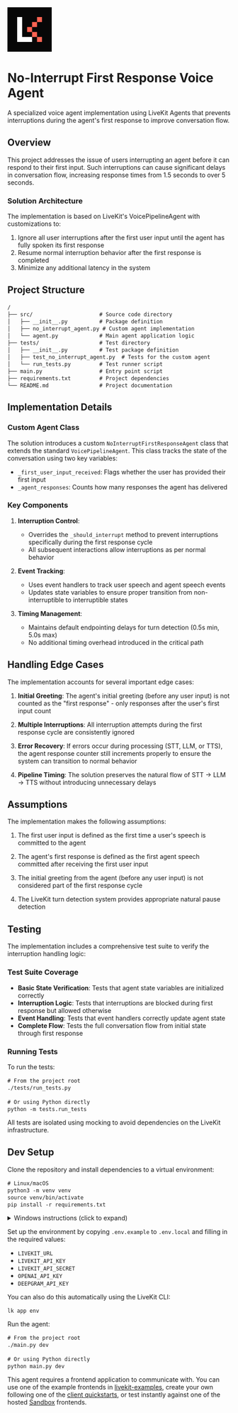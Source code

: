 <a href="https://livekit.io/">
  <img src="./.github/assets/livekit-mark.png" alt="LiveKit logo" width="100" height="100">
</a>

# No-Interrupt First Response Voice Agent

A specialized voice agent implementation using LiveKit Agents that prevents interruptions during the agent's first response to improve conversation flow.

## Overview

This project addresses the issue of users interrupting an agent before it can respond to their first input. Such interruptions can cause significant delays in conversation flow, increasing response times from 1.5 seconds to over 5 seconds.

### Solution Architecture

The implementation is based on LiveKit's VoicePipelineAgent with customizations to:

1. Ignore all user interruptions after the first user input until the agent has fully spoken its first response
2. Resume normal interruption behavior after the first response is completed
3. Minimize any additional latency in the system

## Project Structure

```
/
├── src/                     # Source code directory
│   ├── __init__.py          # Package definition
│   ├── no_interrupt_agent.py # Custom agent implementation
│   └── agent.py             # Main agent application logic
├── tests/                   # Test directory
│   ├── __init__.py          # Test package definition
│   ├── test_no_interrupt_agent.py  # Tests for the custom agent
│   └── run_tests.py         # Test runner script
├── main.py                  # Entry point script
├── requirements.txt         # Project dependencies
└── README.md                # Project documentation
```

## Implementation Details

### Custom Agent Class

The solution introduces a custom `NoInterruptFirstResponseAgent` class that extends the standard `VoicePipelineAgent`. This class tracks the state of the conversation using two key variables:

- `_first_user_input_received`: Flags whether the user has provided their first input
- `_agent_responses`: Counts how many responses the agent has delivered

### Key Components

1. **Interruption Control**:
   - Overrides the `_should_interrupt` method to prevent interruptions specifically during the first response cycle
   - All subsequent interactions allow interruptions as per normal behavior

2. **Event Tracking**:
   - Uses event handlers to track user speech and agent speech events
   - Updates state variables to ensure proper transition from non-interruptible to interruptible states

3. **Timing Management**:
   - Maintains default endpointing delays for turn detection (0.5s min, 5.0s max)
   - No additional timing overhead introduced in the critical path

## Handling Edge Cases

The implementation accounts for several important edge cases:

1. **Initial Greeting**: The agent's initial greeting (before any user input) is not counted as the "first response" - only responses after the user's first input count
   
2. **Multiple Interruptions**: All interruption attempts during the first response cycle are consistently ignored

3. **Error Recovery**: If errors occur during processing (STT, LLM, or TTS), the agent response counter still increments properly to ensure the system can transition to normal behavior

4. **Pipeline Timing**: The solution preserves the natural flow of STT → LLM → TTS without introducing unnecessary delays

## Assumptions

The implementation makes the following assumptions:

1. The first user input is defined as the first time a user's speech is committed to the agent
   
2. The agent's first response is defined as the first agent speech committed after receiving the first user input
   
3. The initial greeting from the agent (before any user input) is not considered part of the first response cycle

4. The LiveKit turn detection system provides appropriate natural pause detection

## Testing

The implementation includes a comprehensive test suite to verify the interruption handling logic:

### Test Suite Coverage

- **Basic State Verification**: Tests that agent state variables are initialized correctly
- **Interruption Logic**: Tests that interruptions are blocked during first response but allowed otherwise
- **Event Handling**: Tests that event handlers correctly update agent state
- **Complete Flow**: Tests the full conversation flow from initial state through first response

### Running Tests

To run the tests:

```console
# From the project root
./tests/run_tests.py

# Or using Python directly
python -m tests.run_tests
```

All tests are isolated using mocking to avoid dependencies on the LiveKit infrastructure.

## Dev Setup

Clone the repository and install dependencies to a virtual environment:

```console
# Linux/macOS
python3 -m venv venv
source venv/bin/activate
pip install -r requirements.txt
```

<details>
  <summary>Windows instructions (click to expand)</summary>
  
```cmd
:: Windows (CMD/PowerShell)
python3 -m venv venv
venv\Scripts\activate
pip install -r requirements.txt
```
</details>


Set up the environment by copying `.env.example` to `.env.local` and filling in the required values:

- `LIVEKIT_URL`
- `LIVEKIT_API_KEY`
- `LIVEKIT_API_SECRET`
- `OPENAI_API_KEY`
- `DEEPGRAM_API_KEY`

You can also do this automatically using the LiveKit CLI:

```console
lk app env
```

Run the agent:

```console
# From the project root
./main.py dev

# Or using Python directly
python main.py dev
```

This agent requires a frontend application to communicate with. You can use one of the example frontends in [livekit-examples](https://github.com/livekit-examples/), create your own following one of the [client quickstarts](https://docs.livekit.io/realtime/quickstarts/), or test instantly against one of the hosted [Sandbox](https://cloud.livekit.io/projects/p_/sandbox) frontends.
